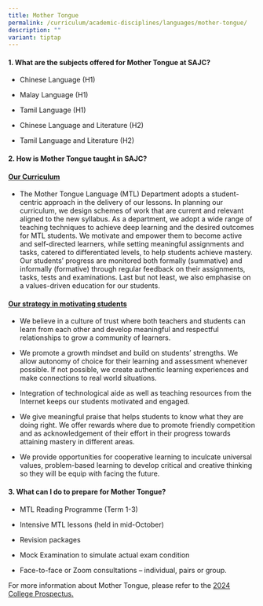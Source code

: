 ```yaml
---
title: Mother Tongue
permalink: /curriculum/academic-disciplines/languages/mother-tongue/
description: ""
variant: tiptap
---
```

<h4><strong>1. What are the subjects offered for Mother Tongue at SAJC?</strong></h4><ul data-tight="true" class="tight"><li><p>Chinese Language (H1)</p></li><li><p>Malay Language (H1)</p></li><li><p>Tamil Language (H1)</p></li><li><p>Chinese Language and Literature (H2)</p></li><li><p>Tamil Language and Literature (H2)</p></li></ul><h4><strong>2. How is Mother Tongue taught in SAJC?</strong></h4><h4><strong><u>Our Curriculum</u></strong></h4><ul data-tight="true" class="tight"><li><p>The Mother Tongue Language (MTL) Department adopts a student-centric approach in the delivery of our lessons. In planning our curriculum, we design schemes of work that are current and relevant aligned to the new syllabus. As a department, we adopt a wide range of teaching techniques to achieve deep learning and the desired outcomes for MTL students. We motivate and empower them to become active and self-directed learners, while setting meaningful assignments and tasks, catered to differentiated levels, to help students achieve mastery. Our students’ progress are monitored both formally (summative) and informally (formative) through regular feedback on their assignments, tasks, tests and examinations. Last but not least, we also emphasise on a values-driven education for our students.</p></li></ul><h4><strong><u>Our strategy in motivating students</u></strong></h4><ul data-tight="true" class="tight"><li><p>We believe in a culture of trust where both teachers and students can learn from each other and develop meaningful and respectful relationships to grow a community of learners.</p></li><li><p>We promote a growth mindset and build on students’ strengths. We allow autonomy of choice for their learning and assessment whenever possible. If not possible, we create authentic learning experiences and make connections to real world situations.</p></li><li><p>Integration of technological aide as well as teaching resources from the Internet keeps our students motivated and engaged.</p></li><li><p>We give meaningful praise that helps students to know what they are doing right. We offer rewards where due to promote friendly competition and as acknowledgement of their effort in their progress towards attaining mastery in different areas.</p></li><li><p>We provide opportunities for cooperative learning to inculcate universal values, problem-based learning to develop critical and creative thinking so they will be equip with facing the future.</p></li></ul><h4><strong>3. What can I do to prepare for Mother Tongue?</strong></h4><ul data-tight="true" class="tight"><li><p>MTL Reading Programme (Term 1-3)</p></li><li><p>Intensive MTL lessons (held in mid-October)</p></li><li><p>Revision packages</p></li><li><p>Mock Examination to simulate actual exam condition</p></li><li><p>Face-to-face or Zoom consultations – individual, pairs or group.</p></li></ul><p>For more information about Mother Tongue, please refer to the <a href="/files/2024/SAJC_Prospectus_2024.pdf" rel="noopener noreferrer nofollow" target="_blank">2024 College Prospectus.</a></p><p></p>